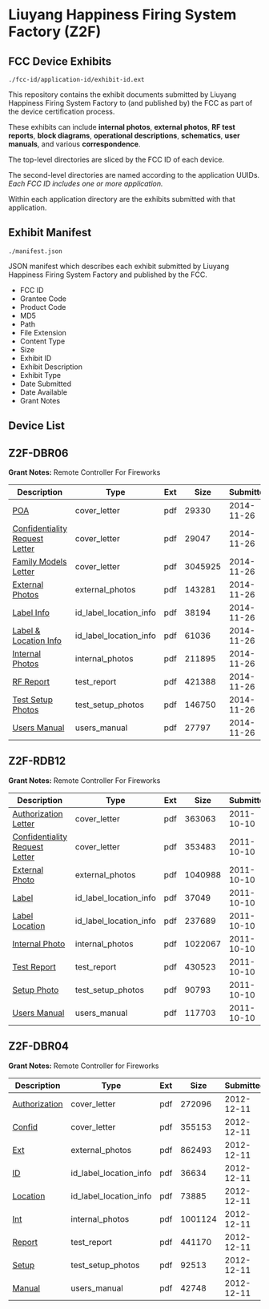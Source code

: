 # Liuyang Happiness Firing System Factory (Z2F)
## FCC Device Exhibits

```
./fcc-id/application-id/exhibit-id.ext
```

This repository contains the exhibit documents submitted by Liuyang Happiness Firing System Factory to (and published by) the FCC as part of the device certification process.

These exhibits can include **internal photos**, **external photos**, **RF test reports**, **block diagrams**, **operational descriptions**, **schematics**, **user manuals**, and various **correspondence**.

The top-level directories are sliced by the FCC ID of each device.

The second-level directories are named according to the application UUIDs. *Each FCC ID includes one or more application.*

Within each application directory are the exhibits submitted with that application. 

## Exhibit Manifest

```
./manifest.json
```

JSON manifest which describes each exhibit submitted by Liuyang Happiness Firing System Factory and published by the FCC.

- FCC ID
- Grantee Code
- Product Code
- MD5
- Path
- File Extension
- Content Type
- Size
- Exhibit ID
- Exhibit Description
- Exhibit Type
- Date Submitted
- Date Available
- Grant Notes

## Device List
## Z2F-DBR06
**Grant Notes:** Remote Controller For Fireworks

| Description | Type | Ext | Size | Submitted | Available |
| ----------- | ---- | --- | ---- | --------- | --------- |
| [POA](Z2F-DBR06/370d7b14b5bdf32ca40f7f0bb7d181ca/2455431.pdf) | cover_letter | pdf | 29330 | 2014-11-26 | 2014-11-26 |
| [Confidentiality Request Letter](Z2F-DBR06/370d7b14b5bdf32ca40f7f0bb7d181ca/2455432.pdf) | cover_letter | pdf | 29047 | 2014-11-26 | 2014-11-26 |
| [Family Models Letter](Z2F-DBR06/370d7b14b5bdf32ca40f7f0bb7d181ca/2455433.pdf) | cover_letter | pdf | 3045925 | 2014-11-26 | 2014-11-26 |
| [External Photos](Z2F-DBR06/370d7b14b5bdf32ca40f7f0bb7d181ca/2455439.pdf) | external_photos | pdf | 143281 | 2014-11-26 | 2014-11-26 |
| [Label Info](Z2F-DBR06/370d7b14b5bdf32ca40f7f0bb7d181ca/2455441.pdf) | id_label_location_info | pdf | 38194 | 2014-11-26 | 2014-11-26 |
| [Label & Location Info](Z2F-DBR06/370d7b14b5bdf32ca40f7f0bb7d181ca/2455442.pdf) | id_label_location_info | pdf | 61036 | 2014-11-26 | 2014-11-26 |
| [Internal Photos](Z2F-DBR06/370d7b14b5bdf32ca40f7f0bb7d181ca/2455440.pdf) | internal_photos | pdf | 211895 | 2014-11-26 | 2014-11-26 |
| [RF Report](Z2F-DBR06/370d7b14b5bdf32ca40f7f0bb7d181ca/2455437.pdf) | test_report | pdf | 421388 | 2014-11-26 | 2014-11-26 |
| [Test Setup Photos](Z2F-DBR06/370d7b14b5bdf32ca40f7f0bb7d181ca/2455438.pdf) | test_setup_photos | pdf | 146750 | 2014-11-26 | 2014-11-26 |
| [Users Manual](Z2F-DBR06/370d7b14b5bdf32ca40f7f0bb7d181ca/2455443.pdf) | users_manual | pdf | 27797 | 2014-11-26 | 2014-11-26 |
## Z2F-RDB12
**Grant Notes:** Remote Controller For Fireworks

| Description | Type | Ext | Size | Submitted | Available |
| ----------- | ---- | --- | ---- | --------- | --------- |
| [Authorization Letter](Z2F-RDB12/610e45db48e685c5c121b43c471e55ff/1557923.pdf) | cover_letter | pdf | 363063 | 2011-10-10 | 2011-10-10 |
| [Confidentiality Request Letter](Z2F-RDB12/610e45db48e685c5c121b43c471e55ff/1557933.pdf) | cover_letter | pdf | 353483 | 2011-10-10 | 2011-10-10 |
| [External Photo](Z2F-RDB12/610e45db48e685c5c121b43c471e55ff/1557924.pdf) | external_photos | pdf | 1040988 | 2011-10-10 | 2011-10-10 |
| [Label](Z2F-RDB12/610e45db48e685c5c121b43c471e55ff/1557925.pdf) | id_label_location_info | pdf | 37049 | 2011-10-10 | 2011-10-10 |
| [Label Location](Z2F-RDB12/610e45db48e685c5c121b43c471e55ff/1557926.pdf) | id_label_location_info | pdf | 237689 | 2011-10-10 | 2011-10-10 |
| [Internal Photo](Z2F-RDB12/610e45db48e685c5c121b43c471e55ff/1557927.pdf) | internal_photos | pdf | 1022067 | 2011-10-10 | 2011-10-10 |
| [Test Report](Z2F-RDB12/610e45db48e685c5c121b43c471e55ff/1557930.pdf) | test_report | pdf | 430523 | 2011-10-10 | 2011-10-10 |
| [Setup Photo](Z2F-RDB12/610e45db48e685c5c121b43c471e55ff/1557931.pdf) | test_setup_photos | pdf | 90793 | 2011-10-10 | 2011-10-10 |
| [Users Manual](Z2F-RDB12/610e45db48e685c5c121b43c471e55ff/1557932.pdf) | users_manual | pdf | 117703 | 2011-10-10 | 2011-10-10 |
## Z2F-DBR04
**Grant Notes:** Remote Controller for Fireworks

| Description | Type | Ext | Size | Submitted | Available |
| ----------- | ---- | --- | ---- | --------- | --------- |
| [Authorization](Z2F-DBR04/04fc6b72332cbc0caf7f7afec4a073d9/1857026.pdf) | cover_letter | pdf | 272096 | 2012-12-11 | 2012-12-11 |
| [Confid](Z2F-DBR04/04fc6b72332cbc0caf7f7afec4a073d9/1857027.pdf) | cover_letter | pdf | 355153 | 2012-12-11 | 2012-12-11 |
| [Ext](Z2F-DBR04/04fc6b72332cbc0caf7f7afec4a073d9/1857024.pdf) | external_photos | pdf | 862493 | 2012-12-11 | 2012-12-11 |
| [ID](Z2F-DBR04/04fc6b72332cbc0caf7f7afec4a073d9/1857025.pdf) | id_label_location_info | pdf | 36634 | 2012-12-11 | 2012-12-11 |
| [Location](Z2F-DBR04/04fc6b72332cbc0caf7f7afec4a073d9/1857028.pdf) | id_label_location_info | pdf | 73885 | 2012-12-11 | 2012-12-11 |
| [Int](Z2F-DBR04/04fc6b72332cbc0caf7f7afec4a073d9/1857029.pdf) | internal_photos | pdf | 1001124 | 2012-12-11 | 2012-12-11 |
| [Report](Z2F-DBR04/04fc6b72332cbc0caf7f7afec4a073d9/1857030.pdf) | test_report | pdf | 441170 | 2012-12-11 | 2012-12-11 |
| [Setup](Z2F-DBR04/04fc6b72332cbc0caf7f7afec4a073d9/1857031.pdf) | test_setup_photos | pdf | 92513 | 2012-12-11 | 2012-12-11 |
| [Manual](Z2F-DBR04/04fc6b72332cbc0caf7f7afec4a073d9/1857032.pdf) | users_manual | pdf | 42748 | 2012-12-11 | 2012-12-11 |
